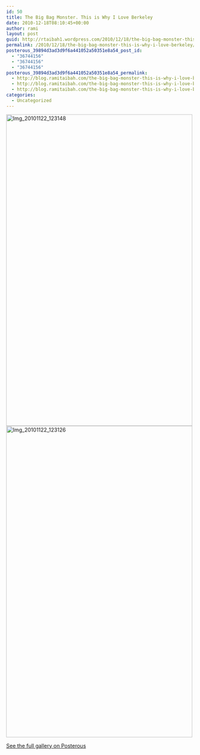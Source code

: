 ```yaml
---
id: 50
title: The Big Bag Monster. This is Why I Love Berkeley
date: 2010-12-18T08:10:45+00:00
author: rami
layout: post
guid: http://rtaibah1.wordpress.com/2010/12/18/the-big-bag-monster-this-is-why-i-love-berkeley
permalink: /2010/12/18/the-big-bag-monster-this-is-why-i-love-berkeley/
posterous_39894d3ad3d9f6a441052a50351e8a54_post_id:
  - "36744156"
  - "36744156"
  - "36744156"
posterous_39894d3ad3d9f6a441052a50351e8a54_permalink:
  - http://blog.ramitaibah.com/the-big-bag-monster-this-is-why-i-love-berkel
  - http://blog.ramitaibah.com/the-big-bag-monster-this-is-why-i-love-berkel
  - http://blog.ramitaibah.com/the-big-bag-monster-this-is-why-i-love-berkel
categories:
  - Uncategorized
---
```

<div class='p_embed p_image_embed'>
  <a href="http://139.59.20.41/wp-content/uploads/2011/12/img_20101122_123148-scaled-1000.jpg"><img alt="Img_20101122_123148" height="835" src="http://139.59.20.41/wp-content/uploads/2011/12/img_20101122_123148-scaled-1000.jpg?w=179" width="500" /></a><br /> <a href="http://rtaibah1.files.wordpress.com/2010/12/img_20101122_123126-scaled-1000.jpg"><img alt="Img_20101122_123126" height="835" src="http://rtaibah1.files.wordpress.com/2010/12/img_20101122_123126-scaled-1000.jpg?w=179" width="500" /></a></p> 
  
  <div class='p_see_full_gallery'>
    <a href="http://blog.ramitaibah.com/the-big-bag-monster-this-is-why-i-love-berkel">See the full gallery on Posterous</a>
  </div>
</div>